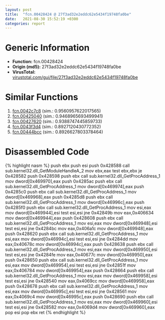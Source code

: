 ```yaml
---
layout: post
title:  "fcn.00428424 @ 27f3ad32e2eddc62e5434f19748fa0be"
date:   2021-08-30 15:52:19 +0300
categories: report
---
```


# Generic Information
- **Function:** fcn.00428424
- **Origin (md5):** 27f3ad32e2eddc62e5434f19748fa0be
- **VirusTotal:** [virustotal.com/gui/file/27f3ad32e2eddc62e5434f19748fa0be][virustotal_ref]



# Similar Functions

1. [fcn.0042c7c8][similar_1_ref] (sim.: 0.9560957622017565)
2. [fcn.00425040][similar_2_ref] (sim.: 0.9468965693499941)
3. [fcn.00427620][similar_3_ref] (sim.: 0.9388747445859733)
4. [fcn.0043f3d4][similar_4_ref] (sim.: 0.8927120430772352)
5. [fcn.00444bcc][similar_5_ref] (sim.: 0.8926627803378464)


# Disassembled Code

{% highlight nasm %}
push ebx
push esi
push 0x428588
call sub.kernel32.dll_GetModuleHandleA_2
mov ebx,eax
test ebx,ebx
je 0x428582
push 0x428598
push ebx
call sub.kernel32.dll_GetProcAddress_1
mov dword[0x469970],eax
push 0x4285ac
push ebx
call sub.kernel32.dll_GetProcAddress_1
mov dword[0x469974],eax
push 0x4285c0
push ebx
call sub.kernel32.dll_GetProcAddress_1
mov dword[0x469968],eax
push 0x4285d8
push ebx
call sub.kernel32.dll_GetProcAddress_1
mov dword[0x46996c],eax
push 0x4285f0
push ebx
call sub.kernel32.dll_GetProcAddress_1
mov esi,eax
mov dword[0x469944],esi
test esi,esi
jne 0x42849b
mov eax,0x406634
mov dword[0x469944],eax
push 0x428608
push ebx
call sub.kernel32.dll_GetProcAddress_1
mov esi,eax
mov dword[0x469948],esi
test esi,esi
jne 0x4284bc
mov eax,0x406a1c
mov dword[0x469948],eax
push 0x428620
push ebx
call sub.kernel32.dll_GetProcAddress_1
mov esi,eax
mov dword[0x46994c],esi
test esi,esi
jne 0x4284dd
mov eax,0x40678c
mov dword[0x46994c],eax
push 0x428638
push ebx
call sub.kernel32.dll_GetProcAddress_1
mov esi,eax
mov dword[0x469950],esi
test esi,esi
jne 0x4284fe
mov eax,0x40677c
mov dword[0x469950],eax
push 0x428650
push ebx
call sub.kernel32.dll_GetProcAddress_1
mov esi,eax
mov dword[0x469954],esi
test esi,esi
jne 0x42851f
mov eax,0x406784
mov dword[0x469954],eax
push 0x428664
push ebx
call sub.kernel32.dll_GetProcAddress_1
mov esi,eax
mov dword[0x469958],esi
test esi,esi
jne 0x428540
mov eax,0x4069cc
mov dword[0x469958],eax
push 0x428678
push ebx
call sub.kernel32.dll_GetProcAddress_1
mov esi,eax
mov dword[0x46995c],esi
test esi,esi
jne 0x428561
mov eax,0x4069c4
mov dword[0x46995c],eax
push 0x428690
push ebx
call sub.kernel32.dll_GetProcAddress_1
mov esi,eax
mov dword[0x469960],esi
test esi,esi
jne 0x428582
mov eax,0x4069d4
mov dword[0x469960],eax
pop esi
pop ebx
ret 
{% endhighlight %}


[similar_1_ref]: /report/fcn.0042c7c8@6635b2bf1f4673ef3a7d242a02608d58
[similar_2_ref]: /report/fcn.00425040@2ba145d6678d721baeb8d825fab7c600
[similar_3_ref]: /report/fcn.00427620@8aa4eec8eb0ac35fe10d9e0394d3dbe4
[similar_4_ref]: /report/fcn.0043f3d4@8aa4eec8eb0ac35fe10d9e0394d3dbe4
[similar_5_ref]: /report/fcn.00444bcc@27f3ad32e2eddc62e5434f19748fa0be
[virustotal_ref]: https://www.virustotal.com/gui/file/27f3ad32e2eddc62e5434f19748fa0be